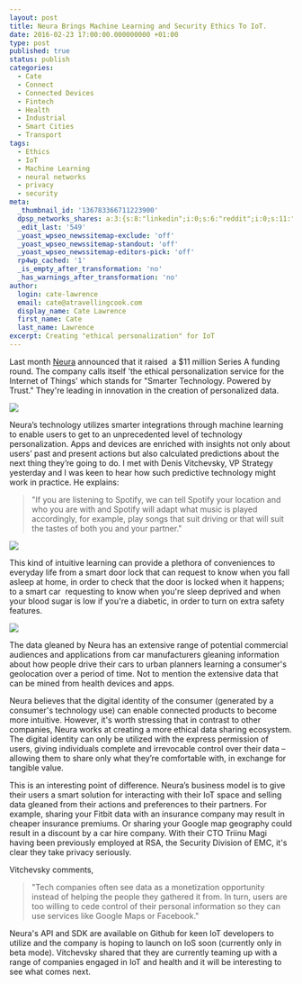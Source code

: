 ```yaml
---
layout: post
title: Neura Brings Machine Learning and Security Ethics To IoT.
date: 2016-02-23 17:00:00.000000000 +01:00
type: post
published: true
status: publish
categories:
  - Cate
  - Connect
  - Connected Devices
  - Fintech
  - Health
  - Industrial
  - Smart Cities
  - Transport
tags:
  - Ethics
  - IoT
  - Machine Learning
  - neural networks
  - privacy
  - security
meta:
  _thumbnail_id: '136783366711223900'
  dpsp_networks_shares: a:3:{s:8:"linkedin";i:0;s:6:"reddit";i:0;s:11:"google-plus";i:0;}
  _edit_last: '549'
  _yoast_wpseo_newssitemap-exclude: 'off'
  _yoast_wpseo_newssitemap-standout: 'off'
  _yoast_wpseo_newssitemap-editors-pick: 'off'
  rp4wp_cached: '1'
  _is_empty_after_transformation: 'no'
  _has_warnings_after_transformation: 'no'
author:
  login: cate-lawrence
  email: cate@atravellingcook.com
  display_name: Cate Lawrence
  first_name: Cate
  last_name: Lawrence
excerpt: Creating "ethical personalization" for IoT
---
```

Last month [Neura](http://www.theneura.com/) announced that it raised  a
\$11 million Series A funding round. The company calls itself 'the
ethical personalization service for the Internet of Things' which stands
for "Smarter Technology. Powered by Trust." They're leading in
innovation in the creation of personalized data.

![](rw-import/MTM2NzgyNTE1NTAyMzkyOTI5.jpg)

Neura’s technology utilizes smarter integrations through machine
learning to enable users to get to an unprecedented level of technology
personalization. Apps and devices are enriched with insights not only
about users’ past and present actions but also calculated predictions
about the next thing they’re going to do. I met with Denis Vitchevsky,
VP Strategy yesterday and I was keen to hear how such predictive
technology might work in practice. He explains:

> "If you are listening to Spotify, we can tell Spotify your location
> and who you are with and Spotify will adapt what music is played
> accordingly, for example, play songs that suit driving or that will
> suit the tastes of both you and your partner."

![](rw-import/MTM2NzgyNTE1NTAyNDU4NDY1.jpg)

This kind of intuitive learning can provide a plethora of conveniences
to everyday life from a smart door lock that can request to know when
you fall asleep at home, in order to check that the door is locked when
it happens; to a smart car  requesting to know when you're sleep
deprived and when your blood sugar is low if you're a diabetic, in order
to turn on extra safety features.

![](rw-import/MTM2NzgyNTE1NTAyMzI3Mzkz.jpg)

The data gleaned by Neura has an extensive range of potential commercial
audiences and applications from car manufacturers gleaning information
about how people drive their cars to urban planners learning a
consumer's geolocation over a period of time. Not to mention the
extensive data that can be mined from health devices and apps. 

Neura believes that the digital identity of the consumer (generated by a
consumer's technology use) can enable connected products to become more
intuitive. However, it's worth stressing that in contrast to other
companies, Neura works at creating a more ethical data sharing
ecosystem. The digital identity can only be utilized with the express
permission of users, giving individuals complete and irrevocable control
over their data – allowing them to share only what they’re comfortable
with, in exchange for tangible value.

This is an interesting point of difference. Neura’s business model is to
give their users a smart solution for interacting with their IoT space
and selling data gleaned from their actions and preferences to their
partners. For example, sharing your Fitbit data with an insurance
company may result in cheaper insurance premiums. Or sharing your Google
map geography could result in a discount by a car hire company. With
their CTO Triinu Magi having been previously employed at RSA, the
Security Division of EMC, it's clear they take privacy seriously.  

Vitchevsky comments,

> "Tech companies often see data as a monetization opportunity instead
> of helping the people they gathered it from. In turn, users are too
> willing to cede control of their personal information so they can use
> services like Google Maps or Facebook." 

Neura's API and SDK are available on Github for keen IoT developers to
utilize and the company is hoping to launch on IoS soon (currently only
in beta mode). Vitchevsky shared that they are currently teaming up with
a range of companies engaged in IoT and health and it will be
interesting to see what comes next.
